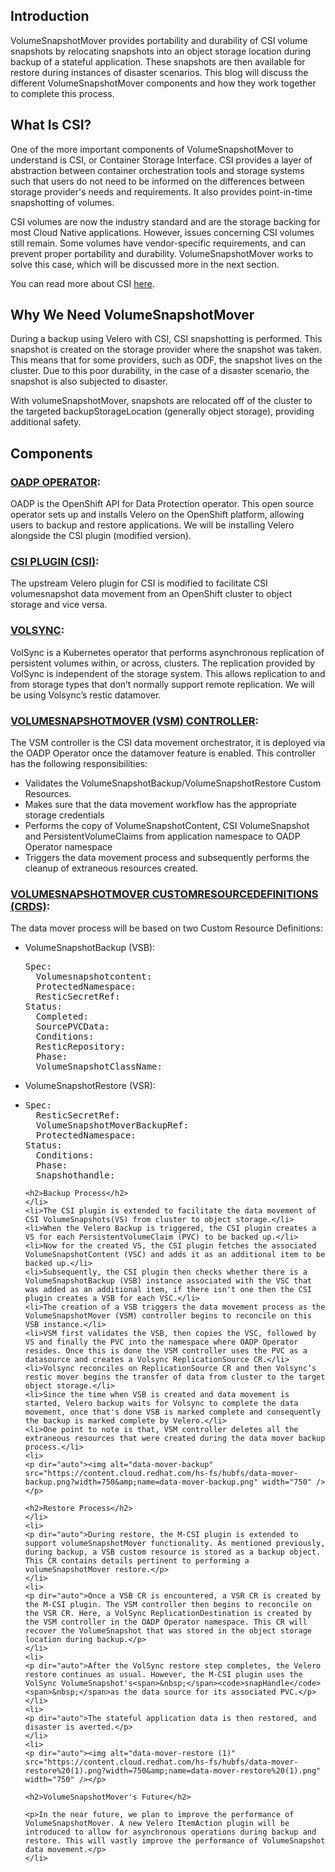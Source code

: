 <h2>Introduction</h2>

<p dir="auto">VolumeSnapshotMover provides portability and durability of CSI volume snapshots by relocating snapshots into an object storage location during backup of a stateful application. These snapshots are then available for restore during instances of disaster scenarios. This blog will discuss the different VolumeSnapshotMover components and how they work together to complete this process.</p>

<h2>What Is CSI?</h2>

<p dir="auto">One of the more important components of VolumeSnapshotMover to understand is CSI, or Container Storage Interface. CSI provides a layer of abstraction between container orchestration tools and storage systems such that users do not need to be informed on the differences between storage provider's needs and requirements. It also provides point-in-time snapshotting of volumes.</p>

<p dir="auto">CSI volumes are now the industry standard and are the storage backing for most Cloud Native applications. However, issues concerning CSI volumes still remain. Some volumes have vendor-specific requirements, and can prevent proper portability and durability. VolumeSnapshotMover works to solve this case, which will be discussed more in the next section.</p>

<p dir="auto">You can read more about CSI<span>&nbsp;</span><a href="https://kubernetes-csi.github.io/docs/">here</a>.</p>

<h2>Why We Need VolumeSnapshotMover</h2>

<p dir="auto">During a backup using Velero with CSI, CSI snapshotting is performed. This snapshot is created on the storage provider where the snapshot was taken. This means that for some providers, such as ODF, the snapshot lives on the cluster. Due to this poor durability, in the case of a disaster scenario, the snapshot is also subjected to disaster.</p>

<p dir="auto">With volumeSnapshotMover, snapshots are relocated off of the cluster to the targeted backupStorageLocation (generally object storage), providing additional safety.</p>

<h2>Components</h2>

<h3><a href="https://github.com/openshift/oadp-operator">OADP OPERATOR</a>:</h3>

<p dir="auto">OADP is the OpenShift API for Data Protection operator. This open source operator sets up and installs Velero on the OpenShift platform, allowing users to backup and restore applications. We will be installing Velero alongside the CSI plugin (modified version).</p>

<h3><a href="https://github.com/openshift/velero-plugin-for-csi/tree/data-mover">CSI PLUGIN (CSI)</a>:</h3>

<p dir="auto">The upstream Velero plugin for CSI is modified to facilitate CSI volumesnapshot data movement from an OpenShift cluster to object storage and vice versa.</p>

<h3><a href="https://volsync.readthedocs.io/en/stable/">VOLSYNC</a>:</h3>

<p>VolSync is a Kubernetes operator that performs asynchronous replication of persistent volumes within, or across, clusters. The replication provided by VolSync is independent of the storage system. This allows replication to and from storage types that don’t normally support remote replication. We will be using Volsync’s restic datamover.</p>

<h3><a href="https://github.com/migtools/volume-snapshot-mover">VOLUMESNAPSHOTMOVER (VSM) CONTROLLER</a>:</h3>

<p dir="auto">The VSM controller is the CSI data movement orchestrator, it is deployed via the OADP Operator once the datamover feature is enabled. This controller has the following responsibilities:</p>

<ul dir="auto">
	<li>Validates the VolumeSnapshotBackup/VolumeSnapshotRestore Custom Resources.</li>
	<li>Makes sure that the data movement workflow has the appropriate storage credentials</li>
	<li>Performs the copy of VolumeSnapshotContent, CSI VolumeSnapshot and PersistentVolumeClaims from application namespace to OADP Operator namespace</li>
	<li>Triggers the data movement process and subsequently performs the cleanup of extraneous resources created.</li>
</ul>

<h3><a href="https://github.com/migtools/volume-snapshot-mover/tree/master/config/crd/bases">VOLUMESNAPSHOTMOVER CUSTOMRESOURCEDEFINITIONS (CRDS)</a>:</h3>

<p dir="auto">The data mover process will be based on two Custom Resource Definitions:</p>

<ul dir="auto">
	<li>VolumeSnapshotBackup (VSB):
	<div>
	<pre>
Spec:
  Volumesnapshotcontent:
  ProtectedNamespace:
  ResticSecretRef:
Status:
  Completed:
  SourcePVCData:
  Conditions:
  ResticRepository:
  Phase:
  VolumeSnapshotClassName:  </pre>
	</div>
	</li>
	<li>VolumeSnapshotRestore (VSR):</li>
	<li>
	<div>
	<pre>
Spec:
  ResticSecretRef:
  VolumeSnapshotMoverBackupRef:
  ProtectedNamespace:
Status:
  Conditions:
  Phase:
  Snapshothandle:</pre>
	</div>

	<h2>Backup Process</h2>
	</li>
	<li>The CSI plugin is extended to facilitate the data movement of CSI VolumeSnapshots(VS) from cluster to object storage.</li>
	<li>When the Velero Backup is triggered, the CSI plugin creates a VS for each PersistentVolumeClaim (PVC) to be backed up.</li>
	<li>Now for the created VS, the CSI plugin fetches the associated VolumeSnapshotContent (VSC) and adds it as an additional item to be backed up.</li>
	<li>Subsequently, the CSI plugin then checks whether there is a VolumeSnapshotBackup (VSB) instance associated with the VSC that was added as an additional item, if there isn't one then the CSI plugin creates a VSB for each VSC.</li>
	<li>The creation of a VSB triggers the data movement process as the VolumeSnapshotMover (VSM) controller begins to reconcile on this VSB instance.</li>
	<li>VSM first validates the VSB, then copies the VSC, followed by VS and finally the PVC into the namespace where OADP Operator resides. Once this is done the VSM controller uses the PVC as a datasource and creates a Volsync ReplicationSource CR.</li>
	<li>Volsync reconciles on ReplicationSource CR and then Volsync’s restic mover begins the transfer of data from cluster to the target object storage.</li>
	<li>Since the time when VSB is created and data movement is started, Velero backup waits for Volsync to complete the data movement, once that's done VSB is marked complete and consequently the backup is marked complete by Velero.</li>
	<li>One point to note is that, VSM controller deletes all the extraneous resources that were created during the data mover backup process.</li>
	<li>
	<p dir="auto"><img alt="data-mover-backup" src="https://content.cloud.redhat.com/hs-fs/hubfs/data-mover-backup.png?width=750&amp;name=data-mover-backup.png" width="750" /></p>

	<h2>Restore Process</h2>
	</li>
	<li>
	<p dir="auto">During restore, the M-CSI plugin is extended to support volumeSnapshotMover functionality. As mentioned previously, during backup, a VSB custom resource is stored as a backup object. This CR contains details pertinent to performing a volumeSnapshotMover restore.</p>
	</li>
	<li>
	<p dir="auto">Once a VSB CR is encountered, a VSR CR is created by the M-CSI plugin. The VSM controller then begins to reconcile on the VSR CR. Here, a VolSync ReplicationDestination is created by the VSM controller in the OADP Operator namespace. This CR will recover the VolumeSnapshot that was stored in the object storage location during backup.</p>
	</li>
	<li>
	<p dir="auto">After the VolSync restore step completes, the Velero restore continues as usual. However, the M-CSI plugin uses the VolSync VolumeSnapshot's<span>&nbsp;</span><code>snapHandle</code><span>&nbsp;</span>as the data source for its associated PVC.</p>
	</li>
	<li>
	<p dir="auto">The stateful application data is then restored, and disaster is averted.</p>
	</li>
	<li>
	<p dir="auto"><img alt="data-mover-restore (1)" src="https://content.cloud.redhat.com/hs-fs/hubfs/data-mover-restore%20(1).png?width=750&amp;name=data-mover-restore%20(1).png" width="750" /></p>

	<h2>VolumeSnapshotMover's Future</h2>

	<p>In the near future, we plan to improve the performance of VolumeSnapshotMover. A new Velero ItemAction plugin will be introduced to allow for asynchronous operations during backup and restore. This will vastly improve the performance of VolumeSnapshot data movement.</p>
	</li>
</ul>


